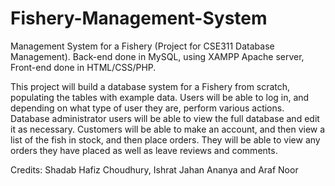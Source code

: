 # Fishery-Management-System

Management System for a Fishery (Project for CSE311 Database Management). Back-end done in MySQL, using XAMPP Apache server, Front-end done in HTML/CSS/PHP.

This project will build a database system for a Fishery from scratch, populating the tables with example data. Users will be able to log in, and depending on what type of user they are, perform various actions. Database administrator users will be able to view the full database and edit it as necessary. Customers will be able to make an account, and then view a list of the fish in stock, and then place orders. They will be able to view any orders they have placed as well as leave reviews and comments.

Credits: Shadab Hafiz Choudhury, Ishrat Jahan Ananya and Araf Noor
